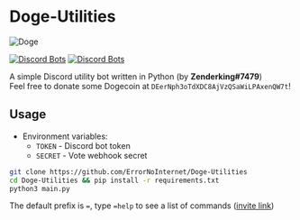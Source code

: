 # Doge-Utilities
![Doge](https://images-ext-1.discordapp.net/external/rarDliGfkaTHLvL8XKYESCSj4Tw8-h55fOz9dO24nYs/%3Fsize%3D512/https/cdn.discordapp.com/avatars/854965721805226005/a8c3e7d9ae4dd3b69524e2476f8c7032.webp?width=250&height=250)

[![Discord Bots](https://top.gg/api/widget/status/854965721805226005.svg?noavatar=true)](https://top.gg/bot/854965721805226005)
[![Discord Bots](https://top.gg/api/widget/upvotes/854965721805226005.svg?noavatar=true)](https://top.gg/bot/854965721805226005)

A simple Discord utility bot written in Python (by **Zenderking#7479**)\
Feel free to donate some Dogecoin at `DEerNph3oTdXDC8AjVzQSaWiLPAxenQW7t`!

## Usage
- Environment variables:
  - `TOKEN` - Discord bot token
  - `SECRET` - Vote webhook secret

```sh
git clone https://github.com/ErrorNoInternet/Doge-Utilities
cd Doge-Utilities && pip install -r requirements.txt
python3 main.py
```
The default prefix is `=`, type `=help` to see a list of commands ([invite link](https://discord.com/oauth2/authorize?client_id=854965721805226005&permissions=8&&scope=bot))

